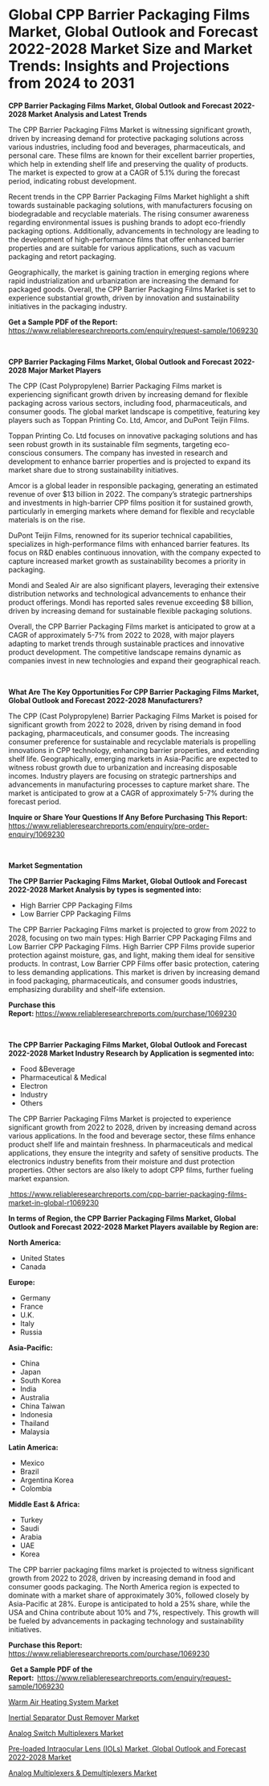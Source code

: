 <p><h1>Global CPP Barrier Packaging Films Market, Global Outlook and Forecast 2022-2028 Market Size and Market Trends: Insights and Projections from 2024 to 2031</h1></p><p><strong>CPP Barrier Packaging Films Market, Global Outlook and Forecast 2022-2028 Market Analysis and Latest Trends</strong></p>
<p><p>The CPP Barrier Packaging Films Market is witnessing significant growth, driven by increasing demand for protective packaging solutions across various industries, including food and beverages, pharmaceuticals, and personal care. These films are known for their excellent barrier properties, which help in extending shelf life and preserving the quality of products. The market is expected to grow at a CAGR of 5.1% during the forecast period, indicating robust development.</p><p>Recent trends in the CPP Barrier Packaging Films Market highlight a shift towards sustainable packaging solutions, with manufacturers focusing on biodegradable and recyclable materials. The rising consumer awareness regarding environmental issues is pushing brands to adopt eco-friendly packaging options. Additionally, advancements in technology are leading to the development of high-performance films that offer enhanced barrier properties and are suitable for various applications, such as vacuum packaging and retort packaging. </p><p>Geographically, the market is gaining traction in emerging regions where rapid industrialization and urbanization are increasing the demand for packaged goods. Overall, the CPP Barrier Packaging Films Market is set to experience substantial growth, driven by innovation and sustainability initiatives in the packaging industry.</p></p>
<p><strong>Get a Sample PDF of the Report:&nbsp;</strong> <a href="https://www.reliableresearchreports.com/enquiry/request-sample/1069230?utm_campaign=3&utm_medium=2&utm_source=Github&utm_content=ia&utm_term=04122024&utm_id=cpp-barrier-packaging-films-market-global-outlook-and-forecast-2022-2028">https://www.reliableresearchreports.com/enquiry/request-sample/1069230</a></p>
<p>&nbsp;</p>
<p><strong>CPP Barrier Packaging Films Market, Global Outlook and Forecast 2022-2028 Major Market Players</strong></p>
<p><p>The CPP (Cast Polypropylene) Barrier Packaging Films market is experiencing significant growth driven by increasing demand for flexible packaging across various sectors, including food, pharmaceuticals, and consumer goods. The global market landscape is competitive, featuring key players such as Toppan Printing Co. Ltd, Amcor, and DuPont Teijin Films.</p><p>Toppan Printing Co. Ltd focuses on innovative packaging solutions and has seen robust growth in its sustainable film segments, targeting eco-conscious consumers. The company has invested in research and development to enhance barrier properties and is projected to expand its market share due to strong sustainability initiatives.</p><p>Amcor is a global leader in responsible packaging, generating an estimated revenue of over $13 billion in 2022. The company’s strategic partnerships and investments in high-barrier CPP films position it for sustained growth, particularly in emerging markets where demand for flexible and recyclable materials is on the rise.</p><p>DuPont Teijin Films, renowned for its superior technical capabilities, specializes in high-performance films with enhanced barrier features. Its focus on R&D enables continuous innovation, with the company expected to capture increased market growth as sustainability becomes a priority in packaging.</p><p>Mondi and Sealed Air are also significant players, leveraging their extensive distribution networks and technological advancements to enhance their product offerings. Mondi has reported sales revenue exceeding $8 billion, driven by increasing demand for sustainable flexible packaging solutions.</p><p>Overall, the CPP Barrier Packaging Films market is anticipated to grow at a CAGR of approximately 5-7% from 2022 to 2028, with major players adapting to market trends through sustainable practices and innovative product development. The competitive landscape remains dynamic as companies invest in new technologies and expand their geographical reach.</p></p>
<p>&nbsp;</p>
<p><strong>What Are The Key Opportunities For CPP Barrier Packaging Films Market, Global Outlook and Forecast 2022-2028 Manufacturers?</strong></p>
<p><p>The CPP (Cast Polypropylene) Barrier Packaging Films Market is poised for significant growth from 2022 to 2028, driven by rising demand in food packaging, pharmaceuticals, and consumer goods. The increasing consumer preference for sustainable and recyclable materials is propelling innovations in CPP technology, enhancing barrier properties, and extending shelf life. Geographically, emerging markets in Asia-Pacific are expected to witness robust growth due to urbanization and increasing disposable incomes. Industry players are focusing on strategic partnerships and advancements in manufacturing processes to capture market share. The market is anticipated to grow at a CAGR of approximately 5-7% during the forecast period.</p></p>
<p><strong>Inquire or Share Your Questions If Any Before Purchasing This Report:</strong> <a href="https://www.reliableresearchreports.com/enquiry/pre-order-enquiry/1069230?utm_campaign=3&utm_medium=2&utm_source=Github&utm_content=ia&utm_term=04122024&utm_id=cpp-barrier-packaging-films-market-global-outlook-and-forecast-2022-2028">https://www.reliableresearchreports.com/enquiry/pre-order-enquiry/1069230</a></p>
<p>&nbsp;</p>
<p><strong>Market Segmentation</strong></p>
<p><strong>The CPP Barrier Packaging Films Market, Global Outlook and Forecast 2022-2028 Market Analysis by types is segmented into:</strong></p>
<p><ul><li>High Barrier CPP Packaging Films</li><li>Low Barrier CPP Packaging Films</li></ul></p>
<p><p>The CPP Barrier Packaging Films market is projected to grow from 2022 to 2028, focusing on two main types: High Barrier CPP Packaging Films and Low Barrier CPP Packaging Films. High Barrier CPP Films provide superior protection against moisture, gas, and light, making them ideal for sensitive products. In contrast, Low Barrier CPP Films offer basic protection, catering to less demanding applications. This market is driven by increasing demand in food packaging, pharmaceuticals, and consumer goods industries, emphasizing durability and shelf-life extension.</p></p>
<p><strong>Purchase this Report:&nbsp;</strong><a href="https://www.reliableresearchreports.com/purchase/1069230?utm_campaign=3&utm_medium=2&utm_source=Github&utm_content=ia&utm_term=04122024&utm_id=cpp-barrier-packaging-films-market-global-outlook-and-forecast-2022-2028">https://www.reliableresearchreports.com/purchase/1069230</a></p>
<p>&nbsp;</p>
<p><strong>The CPP Barrier Packaging Films Market, Global Outlook and Forecast 2022-2028 Market Industry Research by Application is segmented into:</strong></p>
<p><ul><li>Food &Beverage</li><li>Pharmaceutical & Medical</li><li>Electron</li><li>Industry</li><li>Others</li></ul></p>
<p><p>The CPP Barrier Packaging Films Market is projected to experience significant growth from 2022 to 2028, driven by increasing demand across various applications. In the food and beverage sector, these films enhance product shelf life and maintain freshness. In pharmaceuticals and medical applications, they ensure the integrity and safety of sensitive products. The electronics industry benefits from their moisture and dust protection properties. Other sectors are also likely to adopt CPP films, further fueling market expansion.</p></p>
<p><a href="https://www.reliableresearchreports.com/cpp-barrier-packaging-films-market-in-global-r1069230?utm_campaign=3&utm_medium=2&utm_source=Github&utm_content=ia&utm_term=04122024&utm_id=cpp-barrier-packaging-films-market-global-outlook-and-forecast-2022-2028">&nbsp;https://www.reliableresearchreports.com/cpp-barrier-packaging-films-market-in-global-r1069230</a></p>
<p><strong>In terms of Region, the CPP Barrier Packaging Films Market, Global Outlook and Forecast 2022-2028 Market Players available by Region are:</strong></p>
<p>
    <p> <strong> North America: </strong>
        <ul>
            <li>United States</li>
            <li>Canada</li>
        </ul>
        </p> 
    <p> <strong> Europe: </strong>
        <ul>
            <li>Germany</li>
            <li>France</li>
            <li>U.K.</li>
            <li>Italy</li>
            <li>Russia</li>
        </ul>
        </p> 
    <p> <strong> Asia-Pacific: </strong>
        <ul>
            <li>China</li>
            <li>Japan</li>
            <li>South Korea</li>
            <li>India</li>
            <li>Australia</li>
            <li>China Taiwan</li>
            <li>Indonesia</li>
            <li>Thailand</li>
            <li>Malaysia</li>
        </ul>
        </p> 
    <p> <strong> Latin America: </strong>
        <ul>
            <li>Mexico</li>
            <li>Brazil</li>
            <li>Argentina Korea</li>
            <li>Colombia</li>
        </ul>
        </p> 
    <p> <strong> Middle East & Africa: </strong>
        <ul>
            <li>Turkey</li>
            <li>Saudi</li>
            <li>Arabia</li>
            <li>UAE</li>
            <li>Korea</li>
        </ul>
    </p>
    </p>
<p><p>The CPP barrier packaging films market is projected to witness significant growth from 2022 to 2028, driven by increasing demand in food and consumer goods packaging. The North America region is expected to dominate with a market share of approximately 30%, followed closely by Asia-Pacific at 28%. Europe is anticipated to hold a 25% share, while the USA and China contribute about 10% and 7%, respectively. This growth will be fueled by advancements in packaging technology and sustainability initiatives.</p></p>
<p><strong>Purchase this Report: </strong><a href="https://www.reliableresearchreports.com/purchase/1069230?utm_campaign=3&utm_medium=2&utm_source=Github&utm_content=ia&utm_term=04122024&utm_id=cpp-barrier-packaging-films-market-global-outlook-and-forecast-2022-2028">https://www.reliableresearchreports.com/purchase/1069230</a></p>
<p>&nbsp;<strong>Get a Sample PDF of the Report:&nbsp;&nbsp;</strong><a href="https://www.reliableresearchreports.com/enquiry/request-sample/1069230?utm_campaign=3&utm_medium=2&utm_source=Github&utm_content=ia&utm_term=04122024&utm_id=cpp-barrier-packaging-films-market-global-outlook-and-forecast-2022-2028">https://www.reliableresearchreports.com/enquiry/request-sample/1069230</a></p>
<p><strong></strong></p>
<p><p><a href="https://issuu.com/reportprime-2/docs/warm-air-heating-system-market-size-2030.pptx?utm_campaign=3&utm_medium=2&utm_source=Github&utm_content=ia&utm_term=04122024&utm_id=cpp-barrier-packaging-films-market-global-outlook-and-forecast-2022-2028">Warm Air Heating System Market</a></p><p><a href="https://issuu.com/reportprime-2/docs/inertial-separator-dust-remover-market-size-2030.p?utm_campaign=3&utm_medium=2&utm_source=Github&utm_content=ia&utm_term=04122024&utm_id=cpp-barrier-packaging-films-market-global-outlook-and-forecast-2022-2028">Inertial Separator Dust Remover Market</a></p><p><a href="https://www.linkedin.com/pulse/analog-switch-multiplexers-market-consolidation-impact-gi7le?utm_campaign=3&utm_medium=2&utm_source=Github&utm_content=ia&utm_term=04122024&utm_id=cpp-barrier-packaging-films-market-global-outlook-and-forecast-2022-2028">Analog Switch Multiplexers Market</a></p><p><a href="https://github.com/gulaimolin/Market-Research-Report-List-6/blob/main/pre-loaded-intraocular-lens-iols-market-global-outlook-and-forecast-2022-2028-market.md?utm_campaign=3&utm_medium=2&utm_source=Github&utm_content=ia&utm_term=04122024&utm_id=cpp-barrier-packaging-films-market-global-outlook-and-forecast-2022-2028">Pre-loaded Intraocular Lens (IOLs) Market, Global Outlook and Forecast 2022-2028 Market</a></p><p><a href="https://www.linkedin.com/pulse/analog-multiplexers-demultiplexers-market-ecosystem-competitive-vyeqe?utm_campaign=3&utm_medium=2&utm_source=Github&utm_content=ia&utm_term=04122024&utm_id=cpp-barrier-packaging-films-market-global-outlook-and-forecast-2022-2028">Analog Multiplexers & Demultiplexers Market</a></p></p>